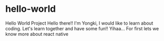 # hello-world
Hello World Project
Hello there!! I'm Yongki, I would like to learn about coding. Let's learn together and have some fun!! Yihaa...
For first lets we know more about react native
